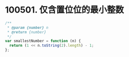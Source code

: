 # 100501. 仅含置位位的最小整数

```js
/**
 * @param {number} n
 * @return {number}
 */
var smallestNumber = function (n) {
  return (1 << n.toString(2).length) - 1;
};
```